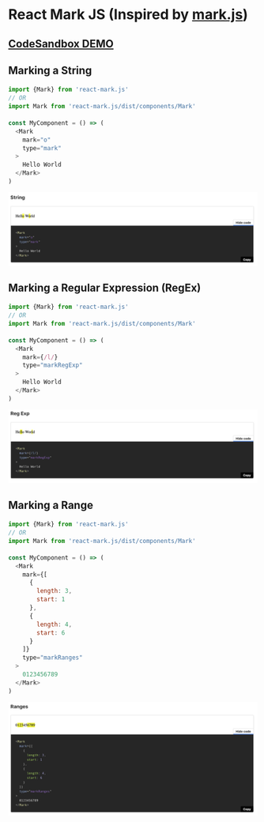 # React Mark JS (Inspired by [mark.js](https://markjs.io))

## [CodeSandbox DEMO](https://codesandbox.io/s/inspiring-cartwright-2v4ld?file=/src/App.js)

## Marking a String
```js
import {Mark} from 'react-mark.js'
// OR
import Mark from 'react-mark.js/dist/components/Mark'

const MyComponent = () => (
  <Mark
    mark="o"
    type="mark"
  >
    Hello World
  </Mark>
)
```
<img src="https://raw.githubusercontent.com/appsparkler/my-storybook/master/packages/react-mark.js/docs/string-example.png" />

## Marking a Regular Expression (RegEx)
```js
import {Mark} from 'react-mark.js'
// OR
import Mark from 'react-mark.js/dist/components/Mark'

const MyComponent = () => (
  <Mark
    mark={/l/}
    type="markRegExp"
  >
    Hello World
  </Mark>
)
```
<img src="https://raw.githubusercontent.com/appsparkler/my-storybook/master/packages/react-mark.js/docs/regex-example.png" />

## Marking a Range
```js
import {Mark} from 'react-mark.js'
// OR
import Mark from 'react-mark.js/dist/components/Mark'

const MyComponent = () => (
  <Mark
    mark={[
      {
        length: 3,
        start: 1
      },
      {
        length: 4,
        start: 6
      }
    ]}
    type="markRanges"
  >
    0123456789
  </Mark>
)
```
<img src="https://raw.githubusercontent.com/appsparkler/my-storybook/master/packages/react-mark.js/docs/ranges-example.png" />
